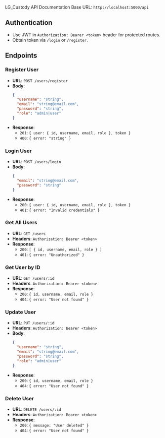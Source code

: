LG_Custody API Documentation
 Base URL: `http://localhost:5000/api`

 ## Authentication
 - Use JWT in `Authorization: Bearer <token>` header for protected routes.
 - Obtain token via `/login` or `/register`.

 ## Endpoints

 ### Register User
 - **URL**: `POST /users/register`
 - **Body**:
   ```json
   {
     "username": "string",
     "email": "string@email.com",
     "password": "string",
     "role": "admin|user"
   }
   ```
 - **Response**:
   - `201`: `{ user: { id, username, email, role }, token }`
   - `400`: `{ error: "string" }`

 ### Login User
 - **URL**: `POST /users/login`
 - **Body**:
   ```json
   {
     "email": "string@email.com",
     "password": "string"
   }
   ```
 - **Response**:
   - `200`: `{ user: { id, username, email, role }, token }`
   - `401`: `{ error: "Invalid credentials" }`

 ### Get All Users
 - **URL**: `GET /users`
 - **Headers**: `Authorization: Bearer <token>`
 - **Response**:
   - `200`: `[ { id, username, email, role } ]`
   - `401`: `{ error: "Unauthorized" }`

 ### Get User by ID
 - **URL**: `GET /users/:id`
 - **Headers**: `Authorization: Bearer <token>`
 - **Response**:
   - `200`: `{ id, username, email, role }`
   - `404`: `{ error: "User not found" }`

 ### Update User
 - **URL**: `PUT /users/:id`
 - **Headers**: `Authorization: Bearer <token>`
 - **Body**:
   ```json
   {
     "username": "string",
     "email": "string@email.com",
     "password": "string",
     "role": "admin|user"
   }
   ```
 - **Response**:
   - `200`: `{ id, username, email, role }`
   - `404`: `{ error: "User not found" }`

 ### Delete User
 - **URL**: `DELETE /users/:id`
 - **Headers**: `Authorization: Bearer <token>`
 - **Response**:
   - `200`: `{ message: "User deleted" }`
   - `404`: `{ error: "User not found" }`

